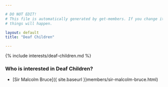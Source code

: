 ```yaml
---

# DO NOT EDIT!
# This file is automatically generated by get-members. If you change it, bad
# things will happen.

layout: default
title: "Deaf Children"

---
```


{% include interests/deaf-children.md %}

### Who is interested in Deaf Children?


* [Sir Malcolm Bruce]({ site.baseurl }}members/sir-malcolm-bruce.html)
